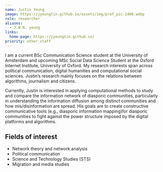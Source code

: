 ```yaml
---
name: Justin Yeung
image: https://jyeungtin.github.io/assets/img/prof_pic-1400.webp
role: researcher
aliases:
  - J.W.N. yeung
links:
  home-page: https://jyeungtin.github.io/
priority: other_staff
---
```


I am a current BSc Communication Science student at the University of Amsterdam and upcoming MSc Social Data Science Student at the Oxford Internet Institute, University of Oxford. My research interests span across political communication, digital humanities and computational social sciences. Justin’s research mainly focuses on the relations between algorithms, journalism and citizens. 

Currently, Justin is interested in applying computational methods to study and compare the information network of diasporic communities, particularly in understanding the information diffusion among distinct communities and how mis/disinformation are spread. His goals are to create constructive communicative tools (e.g., diasporic information mapping)for diasporic communities to fight against the power structure imposed by the digital platforms and algorithms. 

## Fields of interest
- Network theory and network analysis
- Political communication
- Science and Technology Studies (STS)
- Migration and media studies 
